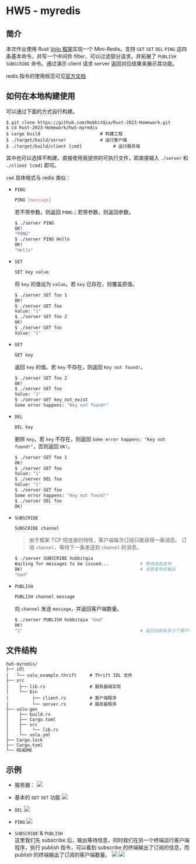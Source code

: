 # HW5 - myredis

## 简介

本次作业使用 Rust [Volo 框架](https://github.com/cloudwego/volo)实现一个 Mini-Redis，支持 `GET` `SET` `DEL` `PING` 这四条基本命令，并写一个中间件 filter，可以过滤部分请求。并拓展了 `PUBLISH` `SUBSCRIBE` 命令。通过演示 client 请求 server 返回对应结果来展示其功能。

redis 指令的使用规范可见[官方文档](https://redis.io/commands/)

## 如何在本地构建使用

可以通过下面的方式自行构建。

``` shell
$ git clone https://github.com/HobbitQia/Rust-2023-Homework.git
$ cd Rust-2023-Homework/hw5-myredis
$ cargo build                       # 构建工程
$ ./target/build/server             # 运行客户端
$ ./target/build/client [cmd]            # 运行服务端
```
其中也可以选择不构建，直接使用我提供的可执行文件，即直接输入 `./server` 和 `./client [cmd]` 即可。

`cmd` 具体格式与 redis 类似：

* `PING`
    ``` bash
    PING [message]
    ```
    若不带参数，则返回 `PONG`；若带参数，则返回参数。
    ``` bash
    $ ./server PING
    OK!
    "PONG"
    $ ./server PING Hello
    OK!
    "Hello"
    ```
* `SET`
    ``` bash
    SET key value
    ```
    将 `key` 的值设为 `value`。若 `key` 已存在，则覆盖原值。
    ``` bash
    $ ./server SET foo 1
    OK!
    $ ./server GET foo
    Value: "1"
    $ ./server SET foo 2
    OK!
    $ ./server GET foo
    Value: "2"
    ```
* `GET`
    ``` bash
    GET key
    ```
    返回 `key` 的值。若 `key` 不存在，则返回 `Key not found!`。
    ``` bash
    $ ./server SET foo 2
    OK!
    $ ./server GET foo
    Value: "2"
    $ ./server GET key_not_exist
    Some error happens: "Key not found!"
    ```
* `DEL`
    ``` bash
    DEL key
    ```
    删除 `key`。若 `key` 不存在，则返回 `Some error happens: "Key not found!"`，否则返回 `OK!`。
    ``` bash
    $ ./server SET foo 1
    OK!
    $ ./server GET foo
    Value: "1"
    $ ./server DEL foo
    Value: "1"
    $ ./server GET foo
    Some error happens: "Key not found!"
    $ ./server DEL foo
    OK!
    ```
* `SUBSCRIBE`
    ``` bash
    SUBSCRIBE channel
    ```
    > 由于框架 TCP 短连接的特性，客户端每次订阅只能获得一条消息。
    订阅 `channel`，等待下一条发送到 `channel` 的消息。
    ``` bash
    $ ./server SUBSCRIBE hobbitqia
    Waiting for messages to be issued...            # 等待消息发布
    OK!                                             # 消息发布后输出
    "God"
    ```
* `PUBLISH`
    ``` bash
    PUBLISH channel message
    ```
    向 `channel` 发送 `message`，并返回客户端数量。

    ``` bash
    $ ./server PUBLISH hobbitqia "God"
    OK!
    "1"                                             # 返回当前有多少个客户端订阅了
    ```

## 文件结构

``` shell
hw5-myredis/
├── idl
│   └── volo_example.thrift     # Thrift IDL 文件
├── src
│    ├── lib.rs                 # 服务器端实现
│    └── bin
│         ├── client.rs         # 客户端程序
│         └── server.rs         # 服务器程序
├── volo-gen
│    ├── build.rs
│    ├── Cargo.toml
│    ├── src
│    │    └── lib.rs
│    └── volo.yml
├── Cargo.lock
├── Cargo.toml
└── README
```

## 示例

* 服务器：
![](https://cdn.hobbitqia.cc/20230912171828.png)

* 基本的 `GET` `SET` 功能
![](https://cdn.hobbitqia.cc/20230912171924.png)

* `DEL`
![](https://cdn.hobbitqia.cc/20230912172009.png)

* `PING`
![](https://cdn.hobbitqia.cc/20230912180849.png)

* `SUBSCRIBE` & `PUBLISH`  
这里我们先 subscribe 后，输出等待信息，同时我们在另一个终端运行客户端程序，执行 publish 指令，可以看到 subscribe 的终端输出了订阅的信息，而 publish 的终端输出了订阅的客户端数量。
![](https://cdn.hobbitqia.cc/20230912181004.png)
![](https://cdn.hobbitqia.cc/20230912181027.png)

